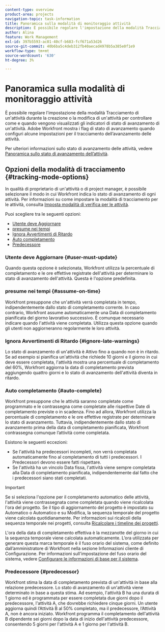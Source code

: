 ```yaml
---
content-type: overview
product-area: projects
navigation-topic: task-information
title: Panoramica sulla modalità di monitoraggio attività
description: È possibile regolare l'impostazione della modalità Tracciamento di un'attività durante la creazione o la modifica di un'attività per controllare come e quando vengono visualizzati gli indicatori di stato di avanzamento di un'attività. Adobe Workfront mostra i flag di stato di avanzamento quando configuri alcune impostazioni per il tracciamento dell’avanzamento delle attività.
author: Alina
feature: Work Management
exl-id: 397b5593-ac01-40cf-b683-fcf671a53d26
source-git-commit: 40b6ba5c4deb312fb40aecad4978b5a385e0f1e9
workflow-type: tm+mt
source-wordcount: '630'
ht-degree: 3%

---
```


# Panoramica sulla modalità di monitoraggio attività

È possibile regolare l&#39;impostazione della modalità Tracciamento di un&#39;attività durante la creazione o la modifica di un&#39;attività per controllare come e quando vengono visualizzati gli indicatori di stato di avanzamento di un&#39;attività. Adobe Workfront mostra i flag di stato di avanzamento quando configuri alcune impostazioni per il tracciamento dell’avanzamento delle attività.

Per ulteriori informazioni sullo stato di avanzamento delle attività, vedere [Panoramica sullo stato di avanzamento dell’attività](../../../manage-work/tasks/task-information/task-progress-status.md).

<!--
<div data-mc-conditions="QuicksilverOrClassic.Draft mode">
<h2>Set Tracking Mode for tasks</h2>
<p>(NOTE: drafted, because we created a new article and linked it below. Left this article as a "Overview" article only.) </p>
<p>To set the tracking mode:</p>
<ol>
<li value="1">Go to the task you want to set the tracking mode for.</li>
<li value="2"> <p data-mc-conditions="QuicksilverOrClassic.Quicksilver">Click the <strong>More</strong> icon <img src="assets/qs-more-icon-on-an-object.png">next to the name of the task, then click&nbsp;<strong>Edit</strong>.</p> <p>The Edit Task dialog box opens. </p> </li>
<li value="3"> <p>In the&nbsp;<strong>Settings</strong> section, use the&nbsp;<strong>Tracking Mode</strong> drop-down menu to select the Tracking Mode for the task.</p> <p>For more information about the tracking mode options, see the <a href="#tracking-mode-options" class="MCXref xref" xrefformat="{para}">Tracking Mode options</a> section in this article. </p> </li>
<li value="4">Click&nbsp;<strong>Save Changes.</strong></li>
</ol>
</div>
-->

## Opzioni della modalità di tracciamento {#tracking-mode-options}

In qualità di proprietario di un&#39;attività o di project manager, è possibile selezionare il modo in cui Workfront indica lo stato di avanzamento di ogni attività. Per informazioni su come impostare la modalità di tracciamento per le attività, consulta [Imposta modalità di verifica per le attività](../../../manage-work/tasks/task-information/set-tracking-mode-for-tasks.md).

Puoi scegliere tra le seguenti opzioni:

* [Utente deve Aggiornare](#user-must-update)
* [presume nei tempi](#assume-on-time)
* [Ignora Avvertimenti di Ritardo](#ignore-late-warnings)
* [Auto completamento](#auto-complete)
* [Predecessore](#predecessor)

### Utente deve Aggiornare {#user-must-update}

Quando questa opzione è selezionata, Workfront utilizza la percentuale di completamento e le ore effettive registrate dell&#39;attività per determinare lo stato di avanzamento dell&#39;attività. Questa è l&#39;opzione predefinita.

### presume nei tempi {#assume-on-time}

Workfront presuppone che un&#39;attività verrà completata in tempo, indipendentemente dallo stato di completamento corrente. In caso contrario, Workfront assume automaticamente una Data di completamento pianificata del giorno lavorativo successivo. È comunque necessario indicare quando l&#39;attività viene completata. Utilizza questa opzione quando gli utenti non aggiorneranno regolarmente le loro attività.

### Ignora Avvertimenti di Ritardo {#ignore-late-warnings}

Lo stato di avanzamento di un&#39;attività è Attivo fino a quando non è in ritardo. Se ad esempio si pianifica un&#39;attività che richiede 10 giorni e il giorno in cui deve essere completata, l&#39;attività mostra una percentuale di completamento del 60%, Workfront aggiorna la data di completamento prevista aggiungendo quattro giorni e lo stato di avanzamento dell&#39;attività diventa in ritardo.

### Auto completamento {#auto-complete}

Workfront presuppone che le attività saranno completate come programmato e le contrassegna come completate alle rispettive Date di completamento previste o in scadenza. Fino ad allora, Workfront utilizza la percentuale di completamento e le ore effettive registrate per determinare lo stato di avanzamento. Tuttavia, indipendentemente dallo stato di avanzamento prima della data di completamento pianificata, Workfront contrassegna comunque l’attività come completata.

Esistono le seguenti eccezioni:

* Se l&#39;attività ha predecessori incompleti, non verrà completata automaticamente fino al completamento di tutti i predecessori. I Predecessori devono essere fatti rispettare.
* Se l&#39;attività ha un vincolo Data fissa, l&#39;attività viene sempre completata alla Data di completamento pianificata, indipendentemente dal fatto che i predecessori siano stati completati.

>[!IMPORTANT]
>
>Se si seleziona l&#39;opzione per il completamento automatico delle attività, l&#39;attività viene contrassegnata come completata quando viene ricalcolata l&#39;ora del progetto. Se il tipo di aggiornamento del progetto è impostato su Automatico o Automatico e su Modifica, la sequenza temporale del progetto viene calcolata quotidianamente. Per informazioni sui ricalcoli della sequenza temporale nei progetti, consulta [Ricalcolare i timeline dei progetti](../../../manage-work/projects/manage-projects/recalculate-project-timeline.md).
>
>L&#39;ora della data di completamento effettiva è la mezzanotte del giorno in cui la sequenza temporale viene calcolata automaticamente. L’ora utilizzata per generare questa marca temporale è il fuso orario del sistema, come definito dall’amministratore di Workfront nella sezione Informazioni cliente di Configurazione. Per informazioni sull&#39;impostazione del fuso orario del sistema, vedere [Configurare le informazioni di base per il sistema](../../../administration-and-setup/get-started-wf-administration/configure-basic-info.md).

### Predecessore {#predecessor}

Workfront stima la data di completamento prevista di un&#39;attività in base alla relazione predecessore. Lo stato di avanzamento di un&#39;attività viene determinato in base a questa stima. Ad esempio, l&#39;attività B ha una durata di 1 giorno ed è programmata per essere completata due giorni dopo il predecessore, l&#39;attività A, che dovrebbe richiedere cinque giorni. Un utente aggiorna quindi l’Attività B al 50% completato, ma il predecessore, l’Attività A, non è ancora iniziato. Workfront programma il completamento dell&#39;attività B dipendente sei giorni dopo la data di inizio dell&#39;attività predecessore, consentendo 5 giorni per l&#39;attività A e 1 giorno per l&#39;attività B.
